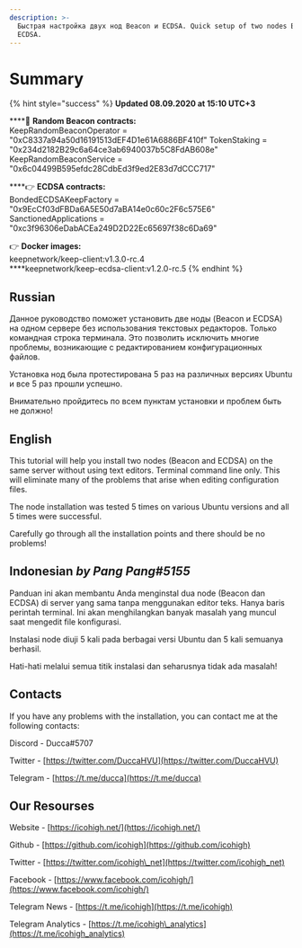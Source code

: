 ```yaml
---
description: >-
  Быстрая настройка двух нод Beacon и ECDSA. Quick setup of two nodes Beacon and
  ECDSA.
---
```


# Summary

{% hint style="success" %}
**Updated 08.09.2020 at 15:10 UTC+3**

\*\*\*\*🥩 **Random Beacon contracts:**  
KeepRandomBeaconOperator = "0xC8337a94a50d16191513dEF4D1e61A6886BF410f" TokenStaking = "0x234d2182B29c6a64ce3ab6940037b5C8FdAB608e" KeepRandomBeaconService = "0x6c04499B595efdc28CdbEd3f9ed2E83d7dCCC717"

\*\*\*\*👉 **ECDSA contracts:**  
BondedECDSAKeepFactory = "0x9EcCf03dFBDa6A5E50d7aBA14e0c60c2F6c575E6"  
SanctionedApplications = "0xc3f96306eDabACEa249D2D22Ec65697f38c6Da69"  
  
👉 **Docker images:**  
keepnetwork/keep-client:v1.3.0-rc.4  
****keepnetwork/keep-ecdsa-client:v1.2.0-rc.5
{% endhint %}

## Russian

Данное руководство поможет установить две ноды \(Beacon и ECDSA\) на одном сервере без использования текстовых редакторов. Только командная строка терминала. Это позволить исключить многие проблемы, возникающие с редактированием конфигурационных файлов.

Установка нод была протестирована 5 раз на различных версиях Ubuntu и все 5 раз прошли успешно. 

Внимательно пройдитесь по всем пунктам установки и проблем быть не должно! 

## English

This tutorial will help you install two nodes \(Beacon and ECDSA\) on the same server without using text editors. Terminal command line only. This will eliminate many of the problems that arise when editing configuration files.

The node installation was tested 5 times on various Ubuntu versions and all 5 times were successful. 

Carefully go through all the installation points and there should be no problems!

## Indonesian _by Pang Pang\#5155_

Panduan ini akan membantu Anda menginstal dua node \(Beacon dan ECDSA\) di server yang sama tanpa menggunakan editor teks. Hanya baris perintah terminal. Ini akan menghilangkan banyak masalah yang muncul saat mengedit file konfigurasi.

Instalasi node diuji 5 kali pada berbagai versi Ubuntu dan 5 kali semuanya berhasil.

Hati-hati melalui semua titik instalasi dan seharusnya tidak ada masalah!

## Contacts

If you have any problems with the installation, you can contact me at the following contacts:

Discord - Ducca\#5707

Twitter - [https://twitter.com/DuccaHVU](https://twitter.com/DuccaHVU)

Telegram - [https://t.me/ducca](https://t.me/ducca)

## Our Resourses

Website - [https://icohigh.net/](https://icohigh.net/)

Github - [https://github.com/icohigh](https://github.com/icohigh)

Twitter - [https://twitter.com/icohigh\_net](https://twitter.com/icohigh_net)

Facebook - [https://www.facebook.com/icohigh/](https://www.facebook.com/icohigh/)

Telegram News - [https://t.me/icohigh](https://t.me/icohigh)

Telegram Analytics - [https://t.me/icohigh\_analytics](https://t.me/icohigh_analytics)

